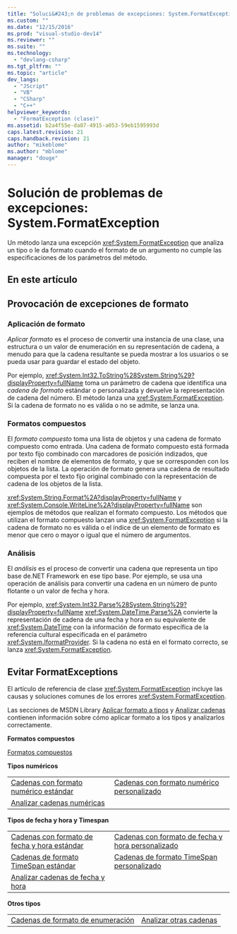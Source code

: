 ```yaml
---
title: "Soluci&#243;n de problemas de excepciones: System.FormatException | Microsoft Docs"
ms.custom: ""
ms.date: "12/15/2016"
ms.prod: "visual-studio-dev14"
ms.reviewer: ""
ms.suite: ""
ms.technology: 
  - "devlang-csharp"
ms.tgt_pltfrm: ""
ms.topic: "article"
dev_langs: 
  - "JScript"
  - "VB"
  - "CSharp"
  - "C++"
helpviewer_keywords: 
  - "FormatException (clase)"
ms.assetid: b2a4f55e-da87-4915-a053-59eb1595993d
caps.latest.revision: 21
caps.handback.revision: 21
author: "mikeblome"
ms.author: "mblome"
manager: "douge"
---
```

# Soluci&#243;n de problemas de excepciones: System.FormatException
Un método lanza una excepción <xref:System.FormatException> que analiza un tipo o le da formato cuando el formato de un argumento no cumple las especificaciones de los parámetros del método.  
  
## En este artículo  
  
## Provocación de excepciones de formato  
  
### Aplicación de formato  
 *Aplicar formato* es el proceso de convertir una instancia de una clase, una estructura o un valor de enumeración en su representación de cadena, a menudo para que la cadena resultante se pueda mostrar a los usuarios o se pueda usar para guardar el estado del objeto.  
  
 Por ejemplo, <xref:System.Int32.ToString%28System.String%29?displayProperty=fullName> toma un parámetro de cadena que identifica una *cadena de formato* estándar o personalizada y devuelve la representación de cadena del número. El método lanza una <xref:System.FormatException>. Si la cadena de formato no es válida o no se admite, se lanza una.  
  
### Formatos compuestos  
 El *formato compuesto* toma una lista de objetos y una cadena de formato compuesto como entrada. Una cadena de formato compuesto está formada por texto fijo combinado con marcadores de posición indizados, que reciben el nombre de elementos de formato, y que se corresponden con los objetos de la lista. La operación de formato genera una cadena de resultado compuesta por el texto fijo original combinado con la representación de cadena de los objetos de la lista.  
  
 <xref:System.String.Format%2A?displayProperty=fullName> y <xref:System.Console.WriteLine%2A?displayProperty=fullName> son ejemplos de métodos que realizan el formato compuesto. Los métodos que utilizan el formato compuesto lanzan una <xref:System.FormatException> si la cadena de formato no es válida o el índice de un elemento de formato es menor que cero o mayor o igual que el número de argumentos.  
  
### Análisis  
 El *análisis* es el proceso de convertir una cadena que representa un tipo base de.NET Framework en ese tipo base. Por ejemplo, se usa una operación de análisis para convertir una cadena en un número de punto flotante o un valor de fecha y hora.  
  
 Por ejemplo, <xref:System.Int32.Parse%28System.String%29?displayProperty=fullName> <xref:System.DateTime.Parse%2A> convierte la representación de cadena de una fecha y hora en su equivalente de <xref:System.DateTime> con la información de formato específica de la referencia cultural especificada en el parámetro <xref:System.IformatProvider>. Si la cadena no está en el formato correcto, se lanza <xref:System.FormatException>.  
  
## Evitar FormatExceptions  
 El artículo de referencia de clase <xref:System.FormatException> incluye las causas y soluciones comunes de los errores <xref:System.FormatException>.  
  
 Las secciones de MSDN Library [Aplicar formato a tipos](../Topic/Formatting%20Types%20in%20the%20.NET%20Framework.md) y [Analizar cadenas](../Topic/Parsing%20Strings%20in%20the%20.NET%20Framework.md) contienen información sobre cómo aplicar formato a los tipos y analizarlos correctamente.  
  
 **Formatos compuestos**  
  
 [Formatos compuestos](../Topic/Composite%20Formatting.md)  
  
 **Tipos numéricos**  
  
|||  
|-|-|  
|[Cadenas con formato numérico estándar](../Topic/Standard%20Numeric%20Format%20Strings.md)|[Cadenas con formato numérico personalizado](../Topic/Custom%20Numeric%20Format%20Strings.md)|  
|[Analizar cadenas numéricas](../Topic/Parsing%20Numeric%20Strings%20in%20the%20.NET%20Framework.md)||  
  
 **Tipos de fecha y hora y Timespan**  
  
|||  
|-|-|  
|[Cadenas con formato de fecha y hora estándar](../Topic/Standard%20Date%20and%20Time%20Format%20Strings.md)|[Cadenas con formato de fecha y hora personalizado](../Topic/Custom%20Date%20and%20Time%20Format%20Strings.md)|  
|[Cadenas de formato TimeSpan estándar](../Topic/Standard%20TimeSpan%20Format%20Strings.md)|[Cadenas de formato TimeSpan personalizado](../Topic/Custom%20TimeSpan%20Format%20Strings.md)|  
|[Analizar cadenas de fecha y hora](../Topic/Parsing%20Date%20and%20Time%20Strings%20in%20the%20.NET%20Framework.md)||  
  
 **Otros tipos**  
  
|||  
|-|-|  
|[Cadenas de formato de enumeración](../Topic/Enumeration%20Format%20Strings.md)|[Analizar otras cadenas](../Topic/Parsing%20Other%20Strings%20in%20the%20.NET%20Framework.md)|